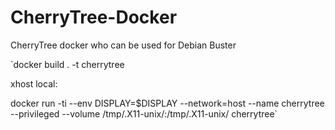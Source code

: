 # CherryTree-Docker
CherryTree docker who can be used for Debian Buster

`docker build . -t cherrytree

xhost local:<user>

docker run -ti --env DISPLAY=$DISPLAY --network=host --name cherrytree --privileged --volume /tmp/.X11-unix/:/tmp/.X11-unix/ cherrytree`

